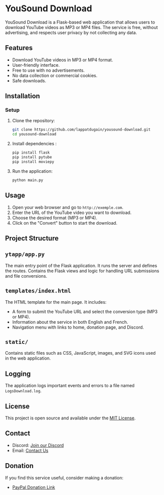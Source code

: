 
# YouSound Download

YouSound Download is a Flask-based web application that allows users to download YouTube videos as MP3 or MP4 files. The service is free, without advertising, and respects user privacy by not collecting any data.

## Features

- Download YouTube videos in MP3 or MP4 format.
- User-friendly interface.
- Free to use with no advertisements.
- No data collection or commercial cookies.
- Safe downloads.

## Installation

### Setup

1. Clone the repository:

    ```bash
    git clone https://github.com/lappatdugain/yousound-download.git
    cd yousound-download
    ```

2. Install dependencies :
    ```bash
    pip install flask
    pip install pytube
    pip install moviepy
    ```

3. Run the application:

    ```bash
    python main.py
    ```

## Usage

1. Open your web browser and go to `http://exemple.com`.
2. Enter the URL of the YouTube video you want to download.
3. Choose the desired format (MP3 or MP4).
4. Click on the "Convert" button to start the download.

## Project Structure

## `ytapp/app.py`

The main entry point of the Flask application. It runs the server and defines the routes.
Contains the Flask views and logic for handling URL submissions and file conversions.

## `templates/index.html`

The HTML template for the main page. It includes:

- A form to submit the YouTube URL and select the conversion type (MP3 or MP4).
- Information about the service in both English and French.
- Navigation menu with links to home, donation page, and Discord.

## `static/`

Contains static files such as CSS, JavaScript, images, and SVG icons used in the web application.

## Logging

The application logs important events and errors to a file named `LogsDownload.log`.

## License

This project is open source and available under the [MIT License](LICENSE).

## Contact

- Discord: [Join our Discord](https://discord.gg/BEJHYj2Z4r)
- Email: [Contact Us](mailto:yousound.xy05v@slmails.com?subject=info%20ytapp)

## Donation

If you find this service useful, consider making a donation:

- [PayPal Donation Link](https://www.paypal.com/donate/?hosted_button_id=ZL6R6GB7QM32G)
